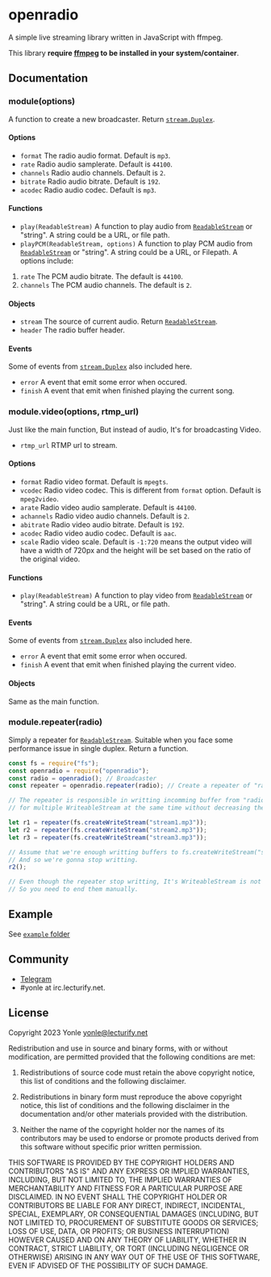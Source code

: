# openradio
A simple live streaming library written in JavaScript with ffmpeg.

This library **require [ffmpeg](https://ffmpeg.org) to be installed in your system/container**.

## Documentation
### module(options)
A function to create a new broadcaster. Return [`stream.Duplex`](https://nodejs.org/api/stream.html#class-streamduplex).

#### Options
- `format` The radio audio format. Default is `mp3`.
- `rate` Radio audio samplerate. Default is `44100`.
- `channels` Radio audio channels. Default is `2`.
- `bitrate` Radio audio bitrate. Default is `192`.
- `acodec` Radio audio codec. Default is `mp3`.

#### Functions
- `play(ReadableStream)` A function to play audio from [`ReadableStream`](https://nodejs.org/api/stream.html#class-streamreadable) or "string". A string could be a URL, or file path.
- `playPCM(ReadableStream, options)` A function to play PCM audio from [`ReadableStream`](https://nodejs.org/api/stream.html#class-streamreadable) or "string". A string could be a URL, or Filepath. A options include:

 1. `rate`  The PCM audio bitrate. The default is `44100`.
 2. `channels` The PCM audio channels. The default is `2`.
 
#### Objects
- `stream` The source of current audio. Return [`ReadableStream`](https://nodejs.org/api/stream.html#class-streamreadable).
- `header` The radio buffer header. 

#### Events
Some of events from [`stream.Duplex`](https://nodejs.org/api/stream.html#class-streamduplex) also included here.

- `error` A event that emit some error when occured.
- `finish` A event that emit when finished playing the current song.

### module.video(options, rtmp_url)
Just like the main function, But instead of audio, It's for broadcasting Video.

- `rtmp_url` RTMP url to stream.

#### Options
- `format` Radio video format. Default is `mpegts`.
- `vcodec` Radio video codec. This is different from `format` option. Default is `mpeg2video`.
- `arate` Radio video audio samplerate. Default is `44100`.
- `achannels` Radio video audio channels. Default is `2`.
- `abitrate` Radio video audio bitrate. Default is `192`.
- `acodec` Radio video audio codec. Default is `aac`.
- `scale` Radio video scale. Default is `-1:720` means the output video will have a width of 720px and the height will be set based on the ratio of the original video.

#### Functions
- `play(ReadableStream)` A function to play video from [`ReadableStream`](https://nodejs.org/api/stream.html#class-streamreadable) or "string". A string could be a URL, or file path.

#### Events
Some of events from [`stream.Duplex`](https://nodejs.org/api/stream.html#class-streamduplex) also included here.

- `error` A event that emit some error when occured.
- `finish` A event that emit when finished playing the current video.

#### Objects
Same as the main function.

### module.repeater(radio)
Simply a repeater for [`ReadableStream`](https://nodejs.org/api/stream.html#class-streamreadable). Suitable when you face some performance issue in single duplex. Return a function.

```js
const fs = require("fs");
const openradio = require("openradio");
const radio = openradio(); // Broadcaster
const repeater = openradio.repeater(radio); // Create a repeater of "radio" duplex.

// The repeater is responsible in writting incomming buffer from "radio" duplex
// for multiple WriteableStream at the same time without decreasing the duplex performance.

let r1 = repeater(fs.createWriteStream("stream1.mp3"));
let r2 = repeater(fs.createWriteStream("stream2.mp3"));
let r3 = repeater(fs.createWriteStream("stream3.mp3"));

// Assume that we're enough writting buffers to fs.createWriteStream("stream2.mp3")
// And so we're gonna stop writting.
r2();

// Even though the repeater stop writting, It's WriteableStream is not ended.
// So you need to end them manually.
```

## Example
See [`example` folder](https://github.com/Yonle/openradio/tree/radio/example)

## Community
- [Telegram](https://t.me/yonlecoder)
- #yonle at irc.lecturify.net.

## License
Copyright 2023 Yonle <yonle@lecturify.net>

Redistribution and use in source and binary forms, with or without modification, are permitted provided that the following conditions are met:

1. Redistributions of source code must retain the above copyright notice, this list of conditions and the following disclaimer.

2. Redistributions in binary form must reproduce the above copyright notice, this list of conditions and the following disclaimer in the documentation and/or other materials provided with the distribution.

3. Neither the name of the copyright holder nor the names of its contributors may be used to endorse or promote products derived from this software without specific prior written permission.

THIS SOFTWARE IS PROVIDED BY THE COPYRIGHT HOLDERS AND CONTRIBUTORS "AS IS" AND ANY EXPRESS OR IMPLIED WARRANTIES, INCLUDING, BUT NOT LIMITED TO, THE IMPLIED WARRANTIES OF MERCHANTABILITY AND FITNESS FOR A PARTICULAR PURPOSE ARE DISCLAIMED. IN NO EVENT SHALL THE COPYRIGHT HOLDER OR CONTRIBUTORS BE LIABLE FOR ANY DIRECT, INDIRECT, INCIDENTAL, SPECIAL, EXEMPLARY, OR CONSEQUENTIAL DAMAGES (INCLUDING, BUT NOT LIMITED TO, PROCUREMENT OF SUBSTITUTE GOODS OR SERVICES; LOSS OF USE, DATA, OR PROFITS; OR BUSINESS INTERRUPTION) HOWEVER CAUSED AND ON ANY THEORY OF LIABILITY, WHETHER IN CONTRACT, STRICT LIABILITY, OR TORT (INCLUDING NEGLIGENCE OR OTHERWISE) ARISING IN ANY WAY OUT OF THE USE OF THIS SOFTWARE, EVEN IF ADVISED OF THE POSSIBILITY OF SUCH DAMAGE.
